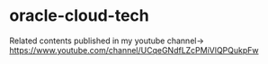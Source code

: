 # oracle-cloud-tech
Related contents published in my youtube channel-> https://www.youtube.com/channel/UCqeGNdfLZcPMiVlQPQukpFw

